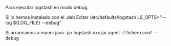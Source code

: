 Para ejecutar logstash en modo debug.

Si lo hemos instalado con el .deb
Editar /etc/defaults/logstash
LS_OPTS="--log ${LOG_FILE} --debug"


Si arrancamos a mano:
java -jar logstash.xxx.jar agent -f fichero.conf --debug
